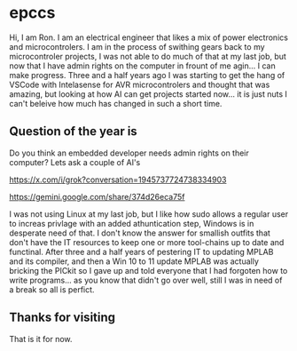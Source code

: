 # epccs

Hi, I am Ron. I am an electrical engineer that likes a mix of power electronics and microcontrolers. I am in the process of swithing gears back to my microcontroler projects, I was not able to do much of that at my last job, but now that I have admin rights on the computer in frount of me agin... I can make progress. Three and a half years ago I was starting to get the hang of VSCode with Intelasense for AVR microcontrolers and thought that was amazing, but looking at how AI can get projects started now... it is just nuts I can't beleive how much has changed in such a short time.

## Question of the year is

Do you think an embedded developer needs admin rights on their computer? Lets ask a couple of AI's

<https://x.com/i/grok?conversation=1945737724738334903>

<https://gemini.google.com/share/374d26eca75f>

I was not using Linux at my last job, but I like how sudo allows a regular user to increas privlage with an added athuntication step, Windows is in desperate need of that. I don't know the answer for smallish outfits that don't have the IT resources to keep one or more tool-chains up to date and functinal. After three and a half years of pestering IT to updating MPLAB and its compiler, and then a Win 10 to 11 update MPLAB was actually bricking the PICkit so I gave up and told everyone that I had forgoten how to write programs... as you know that didn't go over well, still I was in need of a break so all is perfict.

## Thanks for visiting

That is it for now.
